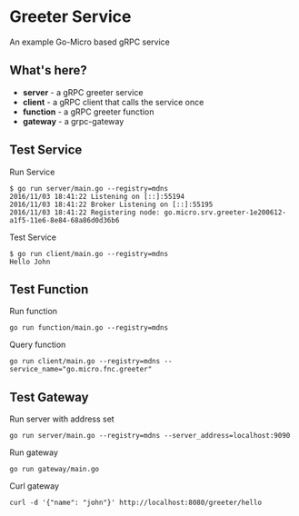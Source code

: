# Greeter Service

An example Go-Micro based gRPC service

## What's here?

- **server** - a gRPC greeter service
- **client** - a gRPC client that calls the service once
- **function** - a gRPC greeter function
- **gateway** - a grpc-gateway

## Test Service

Run Service
```
$ go run server/main.go --registry=mdns
2016/11/03 18:41:22 Listening on [::]:55194
2016/11/03 18:41:22 Broker Listening on [::]:55195
2016/11/03 18:41:22 Registering node: go.micro.srv.greeter-1e200612-a1f5-11e6-8e84-68a86d0d36b6
```

Test Service
```
$ go run client/main.go --registry=mdns
Hello John
```

## Test Function

Run function

```
go run function/main.go --registry=mdns
```

Query function

```
go run client/main.go --registry=mdns --service_name="go.micro.fnc.greeter"
```

## Test Gateway

Run server with address set

```
go run server/main.go --registry=mdns --server_address=localhost:9090
```

Run gateway

```
go run gateway/main.go
```

Curl gateway

```
curl -d '{"name": "john"}' http://localhost:8080/greeter/hello
```

